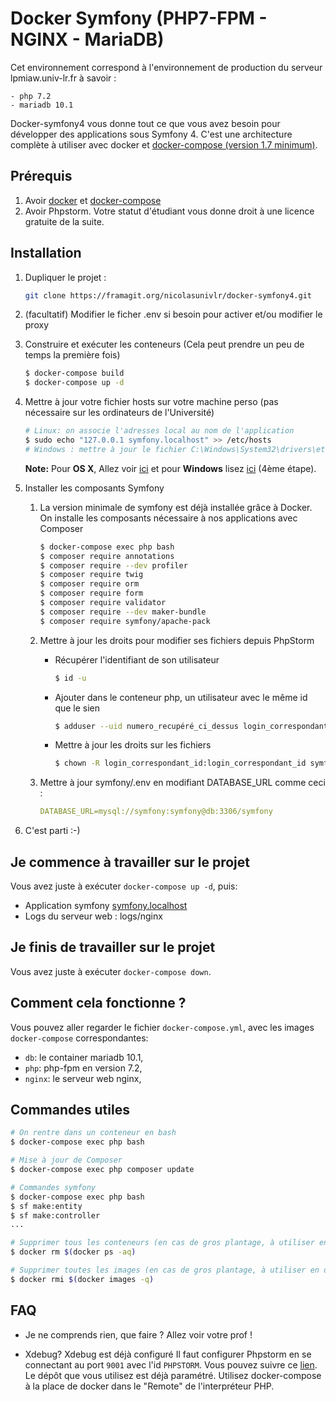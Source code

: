 # Docker Symfony (PHP7-FPM - NGINX - MariaDB)

Cet environnement correspond à l'environnement de production du serveur lpmiaw.univ-lr.fr à savoir :

    - php 7.2
    - mariadb 10.1

Docker-symfony4 vous donne tout ce que vous avez besoin pour développer des applications sous Symfony 4.
C'est une architecture complète à utiliser avec docker et [docker-compose (version 1.7 minimum)](https://docs.docker.com/compose/).

## Prérequis

1. Avoir [docker](https://docs.docker.com/install/) et [docker-compose](https://docs.docker.com/compose/install/#install-compose)
2. Avoir Phpstorm. Votre statut d'étudiant vous donne droit à une licence gratuite de la suite.

## Installation

1. Dupliquer le projet :
    ```bash
    git clone https://framagit.org/nicolasunivlr/docker-symfony4.git
    ```

2. (facultatif) Modifier le ficher .env si besoin pour activer et/ou modifier le proxy


3. Construire et exécuter les conteneurs (Cela peut prendre un peu de temps la première fois)

    ```bash
    $ docker-compose build
    $ docker-compose up -d
    ```

4. Mettre à jour votre fichier hosts sur votre machine perso (pas nécessaire sur les ordinateurs de l'Université)

    ```bash
    # Linux: on associe l'adresses local au nom de l'application
    $ sudo echo "127.0.0.1 symfony.localhost" >> /etc/hosts
    # Windows : mettre à jour le fichier C:\Windows\System32\drivers\etc\hosts avec le même contenu que ci-dessus
    ```

    **Note:** Pour **OS X**, Allez voir [ici](https://docs.docker.com/docker-for-mac/networking/) et pour **Windows** lisez [ici](https://docs.docker.com/docker-for-windows/#/step-4-explore-the-application-and-run-examples) (4ème étape).

5. Installer les composants Symfony
    1. La version minimale de symfony est déjà installée grâce à Docker. On installe les composants nécessaire à nos applications avec Composer

        ```bash
        $ docker-compose exec php bash
        $ composer require annotations
        $ composer require --dev profiler
        $ composer require twig
        $ composer require orm
        $ composer require form
        $ composer require validator
        $ composer require --dev maker-bundle
        $ composer require symfony/apache-pack
        ```
    
    2. Mettre à jour les droits pour modifier ses fichiers depuis PhpStorm
        - Récupérer l'identifiant de son utilisateur
        
            ```bash
            $ id -u
            ```
        - Ajouter dans le conteneur php, un utilisateur avec le même id que le sien
        
            ```bash
            $ adduser --uid numero_recupéré_ci_dessus login_correspondant_id
            ```
        - Mettre à jour les droits sur les fichiers
        
            ```bash
            $ chown -R login_correspondant_id:login_correspondant_id symfony
            ```

    3. Mettre à jour symfony/.env en modifiant DATABASE_URL comme ceci :

        ```yml
        DATABASE_URL=mysql://symfony:symfony@db:3306/symfony
        ```

6. C'est parti :-)

## Je commence à travailler sur le projet

Vous avez juste à exécuter `docker-compose up -d`, puis:

* Application symfony [symfony.localhost](http://symfony.localhost)
* Logs du serveur web : logs/nginx

## Je finis de travailler sur le projet
Vous avez juste à exécuter `docker-compose down`.

## Comment cela fonctionne ?

Vous pouvez aller regarder le fichier `docker-compose.yml`, avec les images `docker-compose` correspondantes:

* `db`: le container mariadb 10.1,
* `php`: php-fpm en version 7.2,
* `nginx`: le serveur web nginx,

## Commandes utiles


```bash
# On rentre dans un conteneur en bash
$ docker-compose exec php bash

# Mise à jour de Composer
$ docker-compose exec php composer update

# Commandes symfony
$ docker-compose exec php bash
$ sf make:entity
$ sf make:controller
...

# Supprimer tous les conteneurs (en cas de gros plantage, à utiliser en dernier recours)
$ docker rm $(docker ps -aq)

# Supprimer toutes les images (en cas de gros plantage, à utiliser en dernier recours)
$ docker rmi $(docker images -q)
```

## FAQ
* Je ne comprends rien, que faire ?
Allez voir votre prof !

* Xdebug?
Xdebug est déjà configuré
Il faut configurer Phpstorm en se connectant au port  `9001` avec l'id `PHPSTORM`. Vous pouvez suivre ce [lien](https://blog.eleven-labs.com/fr/debug-run-phpunit-tests-using-docker-remote-interpreters-with-phpstorm/). Le dépôt que vous utilisez est déjà paramétré. Utilisez docker-compose à la place de docker dans le "Remote" de l'interpréteur PHP.
